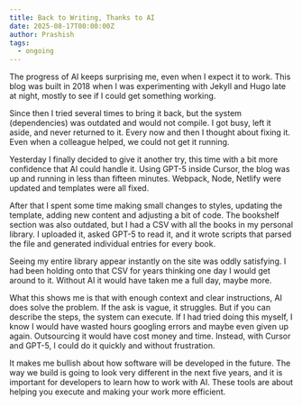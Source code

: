 ```yaml
---
title: Back to Writing, Thanks to AI
date: 2025-08-17T00:00:00Z
author: Prashish
tags:
  - ongoing
---
```

The progress of AI keeps surprising me, even when I expect it to work. This blog was built in 2018 when I was experimenting with Jekyll and Hugo late at night, mostly to see if I could get something working.

Since then I tried several times to bring it back, but the system (dependencies) was outdated and would not compile. I got busy, left it aside, and never returned to it. Every now and then I thought about fixing it. Even when a colleague helped, we could not get it running.

Yesterday I finally decided to give it another try, this time with a bit more confidence that AI could handle it. Using GPT-5 inside Cursor, the blog was up and running in less than fifteen minutes. Webpack, Node, Netlify were updated and templates were all fixed.

After that I spent some time making small changes to styles, updating the template, adding new content and adjusting a bit of code. The bookshelf section was also outdated, but I had a CSV with all the books in my personal library. I uploaded it, asked GPT-5 to read it, and it wrote scripts that parsed the file and generated individual entries for every book.

Seeing my entire library appear instantly on the site was oddly satisfying. I had been holding onto that CSV for years thinking one day I would get around to it. Without AI it would have taken me a full day, maybe more.

What this shows me is that with enough context and clear instructions, AI does solve the problem. If the ask is vague, it struggles. But if you can describe the steps, the system can execute. If I had tried doing this myself, I know I would have wasted hours googling errors and maybe even given up again. Outsourcing it would have cost money and time. Instead, with Cursor and GPT-5, I could do it quickly and without frustration.

It makes me bullish about how software will be developed in the future. The way we build is going to look very different in the next five years, and it is important for developers to learn how to work with AI. These tools are about helping you execute and making your work more efficient.


